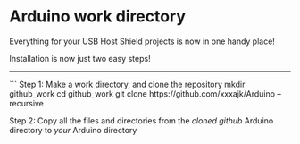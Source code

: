 Arduino work directory
=======

Everything for your USB Host Shield projects is now in one handy place!

Installation is now just two easy steps!

<HR>
```
Step 1: Make a work directory, and clone the repository
mkdir github_work
cd github_work
git clone https://github.com/xxxajk/Arduino –recursive

Step 2:
Copy all the files and directories from the _cloned github_ Arduino directory to _your_ Arduino directory
```
